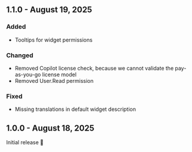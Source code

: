 ## 1.1.0 - August 19, 2025

### Added
- Tooltips for widget permissions

### Changed
- Removed Copilot license check, because we cannot validate the pay-as-you-go license model
- Removed User.Read permission

### Fixed
- Missing translations in default widget description

## 1.0.0 - August 18, 2025

Initial release 🚀